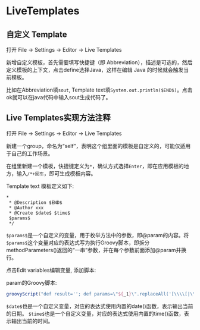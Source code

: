# LiveTemplates

## 自定义 Template

打开 File -> Settings -> Editor -> Live Templates

新增自定义模板，首先需要填写快捷键（即 Abbreviation），描述是可选的，然后定义模板的上下文，点击define选择Java，这样在编辑 Java 的时候就会触发当前模板。

比如在Abbreviation填`sout`, Template text填`System.out.println($END$)`。点击ok就可以在java代码中输入sout生成代码了。

## Live Templates实现方法注释

打开 File -> Settings -> Editor -> Live Templates

新建一个group，命名为“self”，表明这个组里面的模板是自定义的，可能仅适用于自己的工作场景。

在组里新建一个模板，快捷键定义为`*`，确认方式选择`Enter`，即在应用模板的地方，输入`/*+回车`，即可生成模板内容。

Template text 模板定义如下:
```
*
 * @Description $END$
 * @Author xxx
 * @Create $date$ $time$
 $params$
 */
```

`$params$`是一个自定义的变量，用于枚举方法中的参数，即@param的内容。将`$params$`这个变量对应的表达式写为执行Groovy脚本，即拆分methodParameters()返回的“一串”参数，并在每个参数前面添加@param并换行。

点击Edit variables编辑变量, 添加脚本:

param的Groovy脚本:
```Groovy
groovyScript("def result=''; def params=\"${_1}\".replaceAll('[\\\\[|\\\\]|\\\\s]', '').split(',').toList(); def rs=\"${_2}\"; for(i = 0; i < params.size(); i++) { if (i == 0) { result += '* @param ' + params[i] + ((i < params.size() - 1) ? '\\n' : ''); } else { result += ' * @param ' + params[i] + ((i < params.size() - 1) ? '\\n' : ''); } }; result+=rs == 'void' ? '' : '\\n * @return ';return result", methodParameters(), methodReturnType())
```

`$date$`也是一个自定义变量，对应的表达式使用内置的date()函数，表示输出当前的日期。
`$time$`也是一个自定义变量，对应的表达式使用内置的time()函数，表示输出当前的时间。
